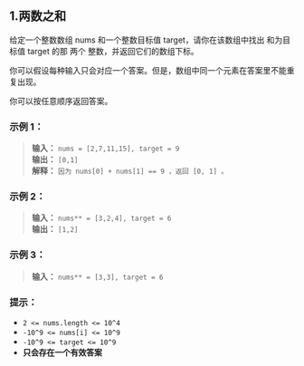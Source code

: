 ## 1.两数之和

给定一个整数数组 nums 和一个整数目标值 target，请你在该数组中找出 和为目标值 target  的那 两个 整数，并返回它们的数组下标。

你可以假设每种输入只会对应一个答案。但是，数组中同一个元素在答案里不能重复出现。

你可以按任意顺序返回答案。

### 示例 1：

> **输入：** `nums = [2,7,11,15], target = 9`  
> **输出：** `[0,1]`  
> **解释：** `因为 nums[0] + nums[1] == 9 ，返回 [0, 1] 。`  

### 示例 2：

> **输入：** `nums** = [3,2,4], target = 6`  
> **输出：** `[1,2]`  

### 示例 3：

> **输入：** `nums** = [3,3], target = 6`

### 提示：

- `2 <= nums.length <= 10^4`
- `-10^9 <= nums[i] <= 10^9`
- `-10^9 <= target <= 10^9`
- **只会存在一个有效答案**